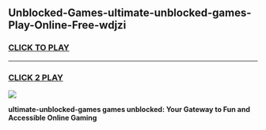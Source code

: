 
## Unblocked-Games-ultimate-unblocked-games-Play-Online-Free-wdjzi
<h3>
<a href="https://premium76.site?title=ultimate-unblocked-games&ref=26A">CLICK TO PLAY</a></h3>
<hr>

<h3>
<a href="https://premium76.site?title=ultimate-unblocked-games&ref=26A">CLICK 2 PLAY</a>
  
</h3>

<a href="https://premium76.site?title=ultimate-unblocked-games&ref=26A"><img src="https://clearcache.store/games.png"></a>


**ultimate-unblocked-games games unblocked: Your Gateway to Fun and Accessible Online Gaming**
